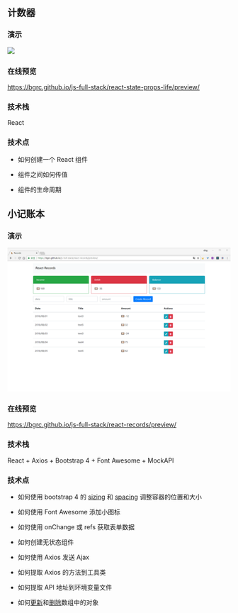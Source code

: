 ## 计数器

### 演示

![](../images/counter.gif)

### 在线预览

https://bgrc.github.io/js-full-stack/react-state-props-life/preview/

### 技术栈

React

### 技术点

- 如何创建一个 React 组件

- 组件之间如何传值

- 组件的生命周期

## 小记账本

### 演示

![](./images/records.gif)

### 在线预览

https://bgrc.github.io/js-full-stack/react-records/preview/

### 技术栈

React + Axios + Bootstrap 4 + Font Awesome + MockAPI

### 技术点

- 如何使用 bootstrap 4 的 [sizing](https://getbootstrap.com/docs/4.0/utilities/sizing/) 和 [spacing](https://getbootstrap.com/docs/4.0/utilities/spacing/) 调整容器的位置和大小

- 如何使用 Font Awesome 添加小图标

- 如何使用 onChange 或 refs 获取表单数据

- 如何创建无状态组件

- 如何使用 Axios 发送 Ajax

- 如何提取 Axios 的方法到工具类

- 如何提取 API 地址到环境变量文件

- 如何[更新](https://redux.js.org/recipes/structuringreducers/immutableupdatepatterns#updating-an-item-in-an-array)和[删除](https://redux.js.org/recipes/structuringreducers/immutableupdatepatterns#inserting-and-removing-items-in-arrays)数组中的对象
